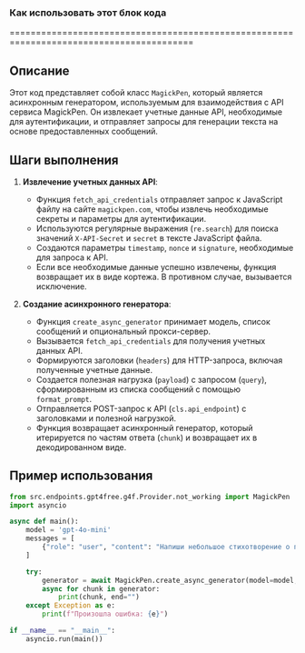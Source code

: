 ### Как использовать этот блок кода
=========================================================================================

Описание
-------------------------
Этот код представляет собой класс `MagickPen`, который является асинхронным генератором, используемым для взаимодействия с API сервиса MagickPen. Он извлекает учетные данные API, необходимые для аутентификации, и отправляет запросы для генерации текста на основе предоставленных сообщений.

Шаги выполнения
-------------------------
1. **Извлечение учетных данных API**:
   - Функция `fetch_api_credentials` отправляет запрос к JavaScript файлу на сайте `magickpen.com`, чтобы извлечь необходимые секреты и параметры для аутентификации.
   - Используются регулярные выражения (`re.search`) для поиска значений `X-API-Secret` и `secret` в тексте JavaScript файла.
   - Создаются параметры `timestamp`, `nonce` и `signature`, необходимые для запроса к API.
   - Если все необходимые данные успешно извлечены, функция возвращает их в виде кортежа. В противном случае, вызывается исключение.

2. **Создание асинхронного генератора**:
   - Функция `create_async_generator` принимает модель, список сообщений и опциональный прокси-сервер.
   - Вызывается `fetch_api_credentials` для получения учетных данных API.
   - Формируются заголовки (`headers`) для HTTP-запроса, включая полученные учетные данные.
   - Создается полезная нагрузка (`payload`) с запросом (`query`), сформированным из списка сообщений с помощью `format_prompt`.
   - Отправляется POST-запрос к API (`cls.api_endpoint`) с заголовками и полезной нагрузкой.
   - Функция возвращает асинхронный генератор, который итерируется по частям ответа (`chunk`) и возвращает их в декодированном виде.

Пример использования
-------------------------

```python
from src.endpoints.gpt4free.g4f.Provider.not_working import MagickPen
import asyncio

async def main():
    model = 'gpt-4o-mini'
    messages = [
        {"role": "user", "content": "Напиши небольшое стихотворение о природе."}
    ]

    try:
        generator = await MagickPen.create_async_generator(model=model, messages=messages)
        async for chunk in generator:
            print(chunk, end="")
    except Exception as e:
        print(f"Произошла ошибка: {e}")

if __name__ == "__main__":
    asyncio.run(main())
```